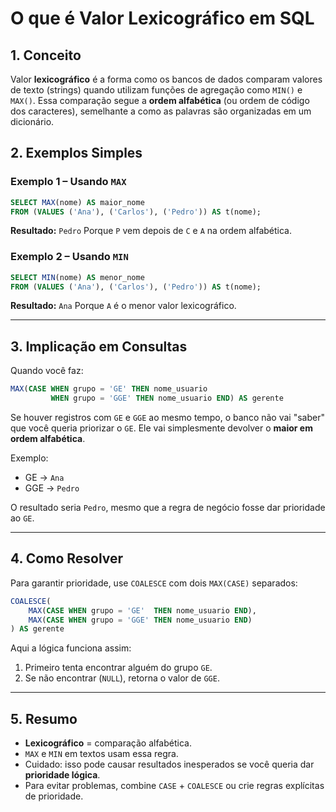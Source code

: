 # O que é Valor Lexicográfico em SQL

## 1. Conceito

Valor **lexicográfico** é a forma como os bancos de dados comparam valores de texto (strings) quando utilizam funções de agregação como `MIN()` e `MAX()`. Essa comparação segue a **ordem alfabética** (ou ordem de código dos caracteres), semelhante a como as palavras são organizadas em um dicionário.

## 2. Exemplos Simples

### Exemplo 1 – Usando `MAX`

```sql
SELECT MAX(nome) AS maior_nome
FROM (VALUES ('Ana'), ('Carlos'), ('Pedro')) AS t(nome);
```

**Resultado:** `Pedro`
Porque `P` vem depois de `C` e `A` na ordem alfabética.

### Exemplo 2 – Usando `MIN`

```sql
SELECT MIN(nome) AS menor_nome
FROM (VALUES ('Ana'), ('Carlos'), ('Pedro')) AS t(nome);
```

**Resultado:** `Ana`
Porque `A` é o menor valor lexicográfico.

---

## 3. Implicação em Consultas

Quando você faz:

```sql
MAX(CASE WHEN grupo = 'GE' THEN nome_usuario
         WHEN grupo = 'GGE' THEN nome_usuario END) AS gerente
```

Se houver registros com `GE` e `GGE` ao mesmo tempo, o banco não vai "saber" que você queria priorizar o `GE`. Ele vai simplesmente devolver o **maior em ordem alfabética**.

Exemplo:

* GE → `Ana`
* GGE → `Pedro`

O resultado seria `Pedro`, mesmo que a regra de negócio fosse dar prioridade ao `GE`.

---

## 4. Como Resolver

Para garantir prioridade, use `COALESCE` com dois `MAX(CASE)` separados:

```sql
COALESCE(
    MAX(CASE WHEN grupo = 'GE'  THEN nome_usuario END),
    MAX(CASE WHEN grupo = 'GGE' THEN nome_usuario END)
) AS gerente
```

Aqui a lógica funciona assim:

1. Primeiro tenta encontrar alguém do grupo `GE`.
2. Se não encontrar (`NULL`), retorna o valor de `GGE`.

---

## 5. Resumo

* **Lexicográfico** = comparação alfabética.
* `MAX` e `MIN` em textos usam essa regra.
* Cuidado: isso pode causar resultados inesperados se você queria dar **prioridade lógica**.
* Para evitar problemas, combine `CASE` + `COALESCE` ou crie regras explícitas de prioridade.
